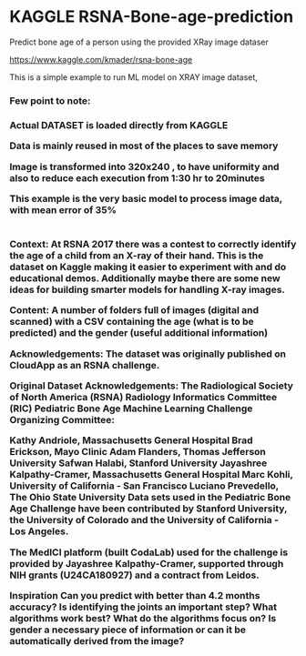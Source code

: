 # KAGGLE RSNA-Bone-age-prediction
Predict bone age of a person using the provided XRay image dataser

https://www.kaggle.com/kmader/rsna-bone-age

This is a simple example to run ML model on XRAY image dataset, 

<h3>Few point to note:<h3>

Actual DATASET is loaded directly from KAGGLE


Data is mainly reused in most of the places to save memory


Image is transformed into 320x240 , to have uniformity and also to reduce each execution from 1:30 hr to 20minutes 


This example is the very basic model to process image data, with mean error of 35%
<br>
<br>
<br>
Context:
    At RSNA 2017 there was a contest to correctly identify the age of a child from an X-ray of their hand. This is the dataset on Kaggle      making it easier to experiment with and do educational demos. Additionally maybe there are some new ideas for building smarter models for handling X-ray images.

Content:
A number of folders full of images (digital and scanned) with a CSV containing the age (what is to be predicted) and the gender (useful additional information)

Acknowledgements:
The dataset was originally published on CloudApp as an RSNA challenge.

Original Dataset Acknowledgements:
The Radiological Society of North America (RSNA) Radiology Informatics Committee (RIC) Pediatric Bone Age Machine Learning Challenge Organizing Committee:

Kathy Andriole, Massachusetts General Hospital
Brad Erickson, Mayo Clinic
Adam Flanders, Thomas Jefferson University
Safwan Halabi, Stanford University
Jayashree Kalpathy-Cramer, Massachusetts General Hospital
Marc Kohli, University of California - San Francisco
Luciano Prevedello, The Ohio State University
Data sets used in the Pediatric Bone Age Challenge have been contributed by Stanford University, the University of Colorado and the University of California - Los Angeles.

The MedICI platform (built CodaLab) used for the challenge is provided by Jayashree Kalpathy-Cramer, supported through NIH grants (U24CA180927) and a contract from Leidos.

Inspiration
Can you predict with better than 4.2 months accuracy?
Is identifying the joints an important step?
What algorithms work best?
What do the algorithms focus on?
Is gender a necessary piece of information or can it be automatically derived from the image?

